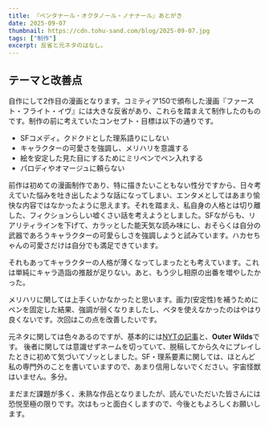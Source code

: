```yaml
---
title: 『ペンタナール・オクタノール・ノナナール』あとがき
date: 2025-09-07
thumbnail: https://cdn.tohu-sand.com/blog/2025-09-07.jpg
tags: ["制作"]
excerpt: 反省と元ネタのはなし。
---
```

## テーマと改善点
自作にして2作目の漫画となります。コミティア150で頒布した漫画『ファースト・フライト・イヴ』には大きな反省があり、これらを踏まえて制作したのものです。制作の前に考えていたコンセプト・目標は以下の通りです。

- SFコメディ。クドクドとした理系語りにしない
- キャラクターの可愛さを強調し、メリハリを意識する
- 絵を安定した見た目にするためにミリペンでペン入れする
- パロディやオマージュに頼らない

前作は初めての漫画制作であり、特に描きたいこともない性分ですから、日々考えていた悩みを吐き出したような話になってしまい、エンタメとしてはあまり愉快な内容ではなかったように思えます。それを踏まえ、私自身の人格とは切り離した、フィクションらしい嘘くさい話を考えようとしました。SFながらも、リアリティラインを下げて、カラッとした能天気な読み味にし、おそらくは自分の武器であろうキャラクターの可愛らしさを強調しようと試みています。ハカセちゃんの可愛さだけは自分でも満足できています。

それもあってキャラクターの人格が薄くなってしまったとも考えています。これは単純にキャラ造詣の推敲が足りない。あと、もう少し相原の出番を増やしたかった。

メリハリに関しては上手くいかなかったと思います。画力(安定性)を補うためにペンを固定した結果、強調が弱くなりましたし、ベタを使えなかったのはやはり良くないです。次回はこの点を改善したいです。

元ネタに関しては色々あるのですが、基本的には[NYTの記事](https://www.nytimes.com/2020/05/29/science/laundry-smell-line.html)と、**Outer Wilds**です。
後者に関しては意識せずネームを切っていて、脱稿してから久々にプレイしたときに初めて気づいてゾッとしました。SF・理系要素に関しては、ほとんど私の専門外のことを書いていますので、あまり信用しないでください。宇宙怪獣はいません。多分。

まだまだ課題が多く、未熟な作品となりましたが、読んでいただいた皆さんには恐悦至極の限りです。次はもっと面白くしますので、今後ともよろしくお願いします。